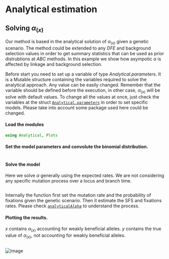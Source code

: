 # Analytical estimation
## Solving $\alpha_{(x)}$
Our method is based in the analytical solution of $\alpha_{(x)}$ given a genetic scenario. The method could be extended to any *DFE* and background selection values in order to get summary statistics that can be used as prior distrubtions at *ABC* methods. In this example we show how asympotic $\alpha$ is affected by linkage and background selection.

Before start you need to set up a variable of type *Analytical.parameters*. It is a Mutable structure containing the variables required to solve the analytical approach. Any value can be easily changed. Remember that the variable should be defined before the execution, in other case, $\alpha_{(x)}$ will be solve with default values. To change all the values at once, just check the variables at the struct [`Analytical.parameters`](@ref) in order to set specific models. Please take into account some package used here could be changed.

#### Load the modules
```julia
using Analytical, Plots
```

#### Set the model parameters and convolute the binomial distribution.
```julia

```

#### Solve the model
Here we solve $\alpha$ generally using the expected rates. We are not considering any specific mutation process over a locus and branch time.

```julia

```

Internally the function first set the mutation rate and the probability of fixations given the genetic scenario. Then it estimate the SFS and fixations rates. Please check [`analyticalAlpha`](@ref) to understand the process.

#### Plotting the results.
$x$ contains $\alpha_{(x)}$ accounting for weakly beneficial alleles. $y$ contains the true value of $\alpha_{(x)}$, not accounting for weakly beneficial alleles.

```julia
```

![image](https://raw.githubusercontent.com/jmurga/Analytical.jl/master/docs/src/fig1.svg)
